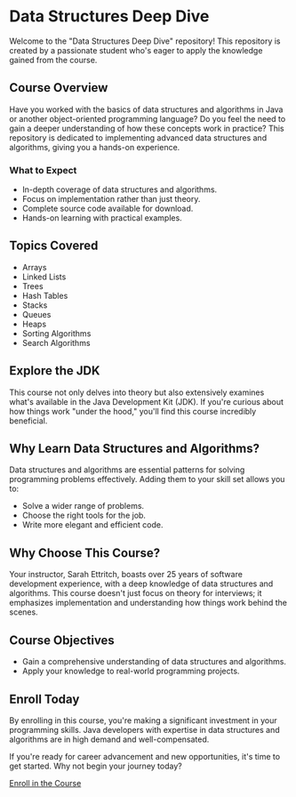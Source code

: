 # Data Structures Deep Dive

Welcome to the "Data Structures Deep Dive" repository! This repository is created by a passionate student who's eager to apply the knowledge gained from the course.

## Course Overview
Have you worked with the basics of data structures and algorithms in Java or another object-oriented programming language? Do you feel the need to gain a deeper understanding of how these concepts work in practice? This repository is dedicated to implementing advanced data structures and algorithms, giving you a hands-on experience.

### What to Expect
- In-depth coverage of data structures and algorithms.
- Focus on implementation rather than just theory.
- Complete source code available for download.
- Hands-on learning with practical examples.

## Topics Covered
- Arrays
- Linked Lists
- Trees
- Hash Tables
- Stacks
- Queues
- Heaps
- Sorting Algorithms
- Search Algorithms

## Explore the JDK
This course not only delves into theory but also extensively examines what's available in the Java Development Kit (JDK). If you're curious about how things work "under the hood," you'll find this course incredibly beneficial.

## Why Learn Data Structures and Algorithms?
Data structures and algorithms are essential patterns for solving programming problems effectively. Adding them to your skill set allows you to:
- Solve a wider range of problems.
- Choose the right tools for the job.
- Write more elegant and efficient code.

## Why Choose This Course?
Your instructor, Sarah Ettritch, boasts over 25 years of software development experience, with a deep knowledge of data structures and algorithms. This course doesn't just focus on theory for interviews; it emphasizes implementation and understanding how things work behind the scenes.

## Course Objectives
- Gain a comprehensive understanding of data structures and algorithms.
- Apply your knowledge to real-world programming projects.

## Enroll Today
By enrolling in this course, you're making a significant investment in your programming skills. Java developers with expertise in data structures and algorithms are in high demand and well-compensated.

If you're ready for career advancement and new opportunities, it's time to get started. Why not begin your journey today?

[Enroll in the Course](https://www.udemy.com/course/data-structures-and-algorithms-deep-dive-using-java)
